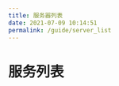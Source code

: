 ```yaml
---
title: 服务器列表
date: 2021-07-09 10:14:51
permalink: /guide/server_list
---
```


# 服务列表

<ServerTables />


<!-- <Vssue/> -->
